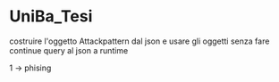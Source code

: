 # UniBa_Tesi


costruire l'oggetto Attackpattern dal json e usare gli oggetti senza fare continue query al json a runtime

1 -> phising